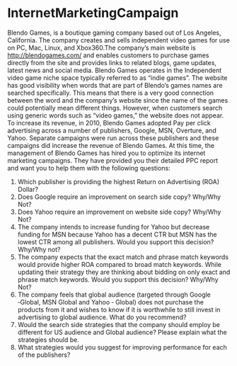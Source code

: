 # InternetMarketingCampaign

Blendo Games, is a boutique gaming company based out of Los Angeles, California. The company
creates and sells independent video games for use on PC, Mac, Linux, and Xbox360.The company’s main website is http://blendogames.com/ and enables customers to purchase
games directly from the site and provides links to related blogs, game updates, latest news and social
media. Blendo Games operates in the Independent video game niche space typically referred to as
“indie games”. The website has
good visibility when words that are part of Blendo’s games names are searched specifically. This means
that there is a very good connection between the word and the company’s website since the name of
the games could potentially mean different things. However, when customers search using generic
words such as “video games,” the website does not appear. To increase its revenue, in 2010, Blendo
Games adopted Pay per click advertising across a number of publishers, Google, MSN, Overture, and
Yahoo. Separate campaigns were run across these publishers and these campaigns did increase the
revenue of Blendo Games. At this time, the management of Blendo Games has hired you to optimize its
internet marketing campaigns. They have provided you their detailed PPC report and want you to help
them with the following questions:

1. Which publisher is providing the highest Return on Advertising (ROA) Dollar?
2. Does Google require an improvement on search side copy? Why/Why Not?
3. Does Yahoo require an improvement on website side copy? Why/Why Not?
4. The company intends to increase funding for Yahoo but decrease funding for MSN because Yahoo
has a decent CTR but MSN has the lowest CTR among all publishers. Would you support this decision?
Why/Why not?
5. The company expects that the exact match and phrase match keywords would provide higher ROA
compared to broad match keywords. While updating their strategy they are thinking about bidding
on only exact and phrase match keywords. Would you support this decision? Why/Why Not?
6. The company feels that global audience (targeted through Google ‐Global, MSN Global and Yahoo ‐
Global) does not purchase the products from it and wishes to know if it is worthwhile to still invest
in advertising to global audience. What do you recommend?
7. Would the search side strategies that the company should employ be different for US audience and
Global audience? Please explain what the strategies should be.
8. What strategies would you suggest for improving performance for each of the publishers?
